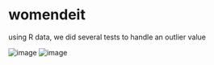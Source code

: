 # womendeit
using R data, we did several tests to handle an outlier value 

![image](https://github.com/Jameel-Hu/womendeit/assets/110083577/69a0dd2b-3417-4704-8ea9-be31f94b79a2)
![image](https://github.com/Jameel-Hu/womendeit/assets/110083577/b38758b2-ee01-437d-8fe9-0a57e8ab62f6)
